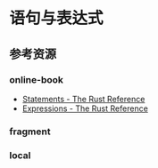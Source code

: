 # 语句与表达式

<!--ts-->


<!-- Created by https://github.com/ekalinin/github-markdown-toc -->
<!-- Added by: kuanhsiaokuo, at: Sat Jul  9 22:46:02 CST 2022 -->

<!--te-->

## 参考资源

### online-book

- [Statements - The Rust Reference](https://doc.rust-lang.org/stable/reference/statements.html)
- [Expressions - The Rust Reference](https://doc.rust-lang.org/stable/reference/expressions.html)

### fragment

### local
